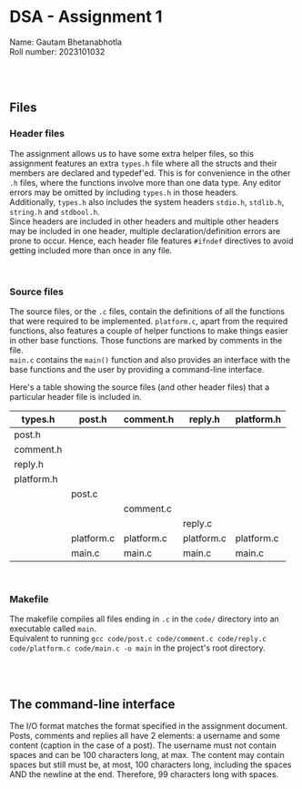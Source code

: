 # DSA - Assignment 1
Name: Gautam Bhetanabhotla<br>
Roll number: 2023101032

<br><br>

## Files

### Header files
The assignment allows us to have some extra helper files, so this assignment features an extra `types.h` file where all the structs and their members are declared and typedef'ed. This is for convenience in the other `.h` files, where the functions involve more than one data type. Any editor errors may be omitted by including `types.h` in those headers.<br>
Additionally, `types.h` also includes the system headers `stdio.h`, `stdlib.h`, `string.h` and `stdbool.h`.<br>
Since headers are included in other headers and multiple other headers may be included in one header, multiple declaration/definition errors are prone to occur. Hence, each header file features `#ifndef` directives to avoid getting included more than once in any file.

<br>

### Source files
The source files, or the `.c` files, contain the definitions of all the functions that were required to be implemented. `platform.c`, apart from the required functions, also features a couple of helper functions to make things easier in other base functions. Those functions are marked by comments in the file.<br>`main.c` contains the `main()` function and also provides an interface with the base functions and the user by providing a command-line interface.

Here's a table showing the source files (and other header files) that a particular header file is included in.<br>

| types.h | post.h | comment.h | reply.h | platform.h |
| ----- | ----- | ----- | ----- | ----- |
| post.h |  |  |  |  |
| comment.h |  |  |  |  |
| reply.h |  |  |  |  |
| platform.h |  |  |  |  |
|  | post.c |  |  |  |
|  |  | comment.c |  |  |
|  |  |  | reply.c |  |
|  | platform.c | platform.c | platform.c | platform.c |
|  | main.c | main.c | main.c | main.c |

<br>

### Makefile
The makefile compiles all files ending in `.c` in the `code/` directory into an executable called `main`.<br>
Equivalent to running `gcc code/post.c code/comment.c code/reply.c code/platform.c code/main.c -o main` in the project's root directory.

<br><br>

## The command-line interface
The I/O format matches the format specified in the assignment document.<br>
Posts, comments and replies all have 2 elements: a username and some content (caption in the case of a post). The username must not contain spaces and can be 100 characters long, at max. The content may contain spaces but still must be, at most, 100 characters long, including the spaces AND the newline at the end. Therefore, 99 characters long with spaces.